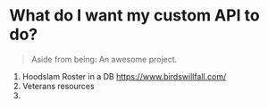 # What do I want my custom API to do?

> Aside from being: An awesome project.

1) Hoodslam Roster in a DB  https://www.birdswillfall.com/
2) Veterans resources
3)
